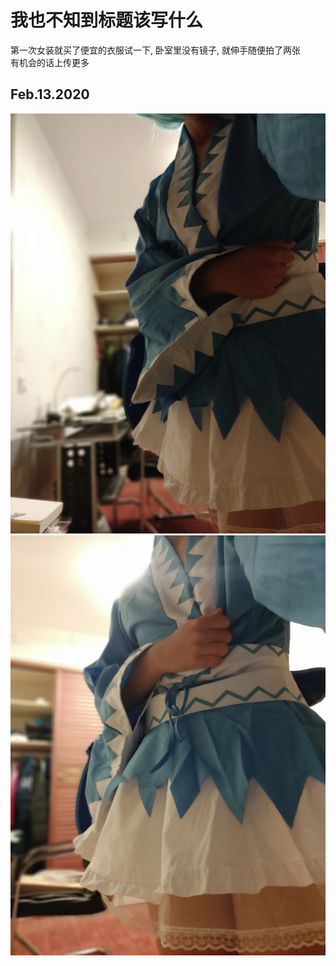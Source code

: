 # 我也不知到标题该写什么
第一次女装就买了便宜的衣服试一下, 卧室里没有镜子, 就伸手随便拍了两张  
有机会的话上传更多  
## Feb.13.2020
![Pic_01](src/images/01.jpg)
![Pic_02](src/images/02.jpg)

